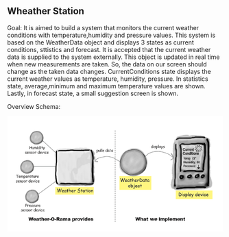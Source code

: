## Wheather Station

Goal: It is aimed to build a system that monitors the current weather conditions with temperature,humidity and pressure values. This system is based on the WeatherData object and displays 3 states as current conditions, sttistics and forecast. It is accepted that the current weather data is supplied to the system externally. This object is updated in real time when new measurements are taken. So, the data on our screen should change as the taken data changes. CurrentConditions state displays the current weather values as temperature, humidity, pressure. In statistics state, average,minimum and maximum temperature values are shown. Lastly, in forecast state, a small suggestion screen is shown.

Overview Schema: 

![](weather.PNG)

